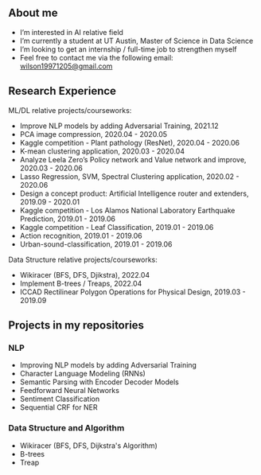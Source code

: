 ## About me
- I’m interested in AI relative field
- I’m currently a student at UT Austin, Master of Science in Data Science
- I’m looking to get an internship / full-time job to strengthen myself
- Feel free to contact me via the following email: wilson19971205@gmail.com

## Research Experience

ML/DL relative projects/courseworks:
- Improve NLP models by adding Adversarial Training,                         2021.12
- PCA  image compression,                                                    2020.04 - 2020.05
- Kaggle competition - Plant pathology (ResNet),                             2020.04 - 2020.06
- K-mean clustering application,                                             2020.03 - 2020.04
- Analyze Leela Zero’s Policy network and Value network and improve,         2020.03 - 2020.06
- Lasso Regression, SVM, Spectral Clustering application,	                   2020.02 - 2020.06
- Design a concept product: Artificial Intelligence router and extenders,	   2019.09 - 2020.01
- Kaggle competition - Los Alamos National Laboratory Earthquake Prediction, 2019.01 - 2019.06
- Kaggle competition - Leaf Classification,	                                 2019.01 - 2019.06
- Action recognition,	                                                       2019.01 - 2019.06
- Urban-sound-classification,	                                               2019.01 - 2019.06

Data Structure relative projects/courseworks:
- Wikiracer (BFS, DFS, Djikstra),                                            2022.04
- Implement B-trees / Treaps,                                                2022.04
- ICCAD Rectilinear Polygon Operations for Physical Design,                  2019.03 - 2019.09

## Projects in my repositories

### NLP
- Improving NLP models by adding Adversarial Training
- Character Language Modeling (RNNs)
- Semantic Parsing with Encoder Decoder Models
- Feedforward Neural Networks
- Sentiment Classification
- Sequential CRF for NER

### Data Structure and Algorithm
- Wikiracer (BFS, DFS, Dijkstra's Algorithm)
- B-trees
- Treap

<!---
wilson19971205/wilson19971205 is a ✨ special ✨ repository because its `README.md` (this file) appears on your GitHub profile.
You can click the Preview link to take a look at your changes.
--->
